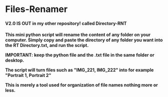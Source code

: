 # Files-Renamer

<h4>V2.0 IS OUT in my other repository! called Directory-RNT<h4>


This mini python script will rename the content of any folder on your computer. Simply copy and paste the directory of any folder you want into the RT Directory.txt, and run the script.

<b>IMPORTANT:</b> keep the python file and the .txt file in the same folder or desktop. 

The script will turn files such as "IMG_221, IMG_222" into for example "Portrait 1, Portrait 2"

This is merely a tool used for organization of file names nothing more or less.
